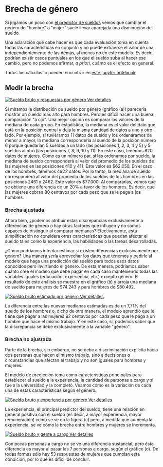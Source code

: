 # Brecha de género

Si jugamos un poco con [el predictor de
sueldos](https://seppo0010.github.io/sysarmy-sueldos-2020.1/) vemos que cambiar
el género de "hombre" a "mujer" suele llevar aparejada una disminución del
sueldo.

Una aclaración que cabe hacer es que cada evaluación toma en cuenta todas las
características en conjunto y no puede extraerse el valor de una
independientemente de las demás, al menos no en este modelo. Es decir, podrían existir casos puntuales en los que 
el sueldo suba al hacer ese cambio, pero no podemos afirmar, _a priori_,
cuánto es el efecto en general.

Todos los cálculos lo pueden encontrar en [este jupyter
notebook](https://github.com/seppo0010/sysarmy-sueldos-2020.1/blob/master/notebook/Brecha%20de%20g%C3%A9nero.ipynb)

## Medir la brecha

[
![Sueldo bruto y respuestas por género](overall.png)
Ver detalles
](overall.md)

Si miramos la distribución de sueldo por género (gráfico (a)) parecería mostrar un sueldo más alto para hombres. Pero es
difícil hacer una buena comparación "a ojo". Una mejor opción es comparar los valores de la mediana de cada grupo. 
En estadística, la mediana es el valor del dato que está en la posición central y deja la misma cantidad de datos a uno y otro lado. 
Por ejemplo, si tuviéramos 11 datos de sueldo y los ordenáramos de menor a mayor, la mediana correspondería al sueldo de la posición número 6 porque quedarían 5 sueldos a un lado (las posiciones 1, 2, 3, 4 y 5) y 5 sueldos al otro (las posiciones 7, 8, 9, 10 y 11).
En este caso, tenemos 820 datos de mujeres. Como es un número par, si las ordenamos por sueldo, la mediana de sueldo corresponderá al valor del promedio de los sueldos de las mujeres en las posiciones 410 y 411. Este valor es $62.050.
En el caso de los hombres, tenemos 4922 datos. Por lo tanto, la mediana de sueldo corresponderá al valor del promedio de los sueldos de los hombres en las posiciones 2461 y 2462. Este valor es $77.000.
Al compararlas, vemos que se obtiene una 
diferencia de un 20% a favor de los hombres. Es decir, que las mujeres cobran 80 centavos por cada peso que se le paga a los hombres.

### Brecha ajustada

Ahora bien, ¿podemos atribuir estas discrepancias exclusivamente a diferencias de género o hay otras factores que influyen y no somos capaces de distinguir al comparar medianas? Efectivamente, esta simplificación no considera otras características que puedan afectar el sueldo tales como la experiencia, las habilidades o las tareas desarrolladas. 

¿Cómo podríamos intentar estimar si existen diferencias exclusivamente por género? 
Una manera sería aprovechar los datos que tenemos y pedirle al modelo que haga una predicción del sueldo para todos esos datos conocidos pero invirtiendo el género. 
De esta manera, podríamos saber cuánto cree el modelo que debe pagar en cada caso manteniendo todas las variables iguales (educación, experiencia, etc.) excepto género.
El resultado de este análisis se muestra en el gráfico (b) y arroja una mediana de sueldo para mujeres de $74.243 y para hombres de $80.492.

[
![Sueldo bruto estimado por género](salary-estimate.png)
Ver detalles
](salary-estimate.md)

La diferencia entre las nuevas medianas estimadas es de un 7,71% del sueldo de
los hombres o, dicho de otra manera, el modelo aprendió que le tiene que pagar a
las mujeres 92 centavos por cada peso que le paga a un hombre que hace el
mismo trabajo. Y en este caso, sí, podemos saber que la discrepancia se debe
exclusivamente a la variable "género".

### Brecha no ajustada

Parte de la brecha, sin embargo, no se debe a discriminación explícita hacia dos
personas que hacen el mismo trabajo, sino a decisiones o circunstancias que
afectan el trabajo y no son iguales para hombres y mujeres.

El modelo de predicción toma como características principales para establecer
el sueldo a la experiencia, la cantidad de personas a cargo y si fue a la
universidad y la completó. Veamos cómo es la variación de cada una de estas características según el género.

[
![Sueldo bruto y experiencia por género](salary-experience.png)
Ver detalles
](salary-experience.md)

La experiencia, el principal predictor del sueldo, tiene una relación en general
positiva con el sueldo (es decir, a mayor experiencia, mayor remuneración) como
se ve en la figura (c) pero, a medida que aumenta la experiencia, se ve cómo la
brecha entre hombres y mujeres se incrementa.

[
![Sueldo bruto y gente a cargo](salary-inchargeof.png)
Ver detalles
](salary-inchargeof.md)

Con pocas personas a cargo no se ve una diferencia sustancial, pero ésta
diferencia es mayor al pasar las 7 personas a cargo, según el gráfico (d). De
todas formas sólo hay 53 respuestas de mujeres que cumplan esta condición, por
lo que es difícil de concluir.
